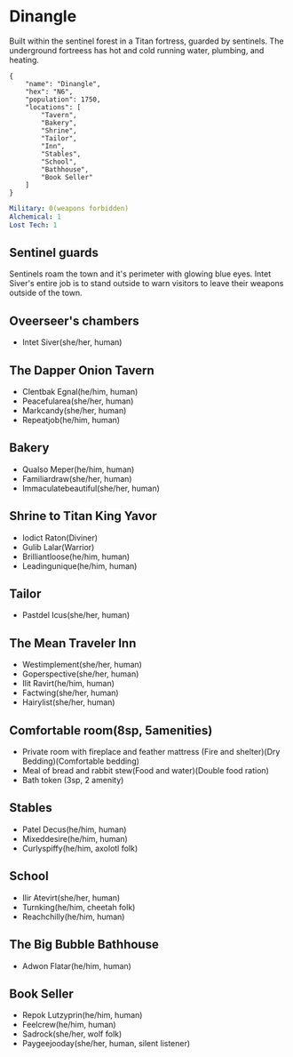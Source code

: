 # Dinangle
Built within the sentinel forest in a Titan fortress, guarded by sentinels. The underground fortreess has hot and cold running water, plumbing, and heating.

```
{
    "name": "Dinangle",
    "hex": "N6",
    "population": 1750,
    "locations": [
        "Tavern",
        "Bakery",
        "Shrine",
        "Tailor",
        "Inn",
        "Stables",
        "School",
        "Bathhouse",
        "Book Seller"
    ]
}
```
```yml
Military: 0(weapons forbidden)
Alchemical: 1
Lost Tech: 1
```

## Sentinel guards
Sentinels roam the town and it's perimeter with glowing blue eyes. Intet Siver's entire job is to stand outside to warn visitors to leave their weapons outside of the town.

## Oveerseer's chambers
- Intet Siver(she/her, human)

## The Dapper Onion Tavern
- Clentbak Egnal(he/him, human)
- Peacefularea(she/her, human)
- Markcandy(she/her, human)
- Repeatjob(he/him, human)

## Bakery
- Qualso Meper(he/him, human)
- Familiardraw(she/her, human)
- Immaculatebeautiful(she/her, human)

## Shrine to Titan King Yavor
- Iodict Raton(Diviner)
- Gulib Lalar(Warrior)
- Brilliantloose(he/him, human)
- Leadingunique(he/him, human)

## Tailor
- Pastdel Icus(she/her, human)

## The Mean Traveler Inn
- Westimplement(she/her, human)
- Goperspective(she/her, human)
- Ilit Ravirt(he/him, human)
- Factwing(she/her, human)
- Hairylist(she/her, human)

## Comfortable room(8sp, 5amenities)
- Private room with fireplace and feather mattress (Fire and shelter)(Dry Bedding)(Comfortable bedding)
- Meal of bread and rabbit stew(Food and water)(Double food ration)
- Bath token (3sp, 2 amenity)

## Stables
- Patel Decus(he/him, human)
- Mixeddesire(he/him, human)
- Curlyspiffy(he/him, axolotl folk)

## School
- Ilir Atevirt(she/her, human)
- Turnking(he/him, cheetah folk)
- Reachchilly(he/him, human)

## The Big Bubble Bathhouse
- Adwon Flatar(he/him, human)

## Book Seller
- Repok Lutzyprin(he/him, human)
- Feelcrew(he/him, human)
- Sadrock(she/her, wolf folk)
- Paygeejooday(she/her, human, silent listener)
